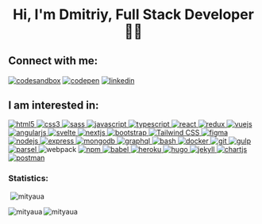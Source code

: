 <h1 align="center">Hi, I'm Dmitriy, Full Stack Developer 👨‍💻</h1>

<h2 align="left">Connect with me:</h2>
<p align="left">
<a href="https://codesandbox.io/u/mityaua" target="blank"><img align="center" src="https://img.shields.io/badge/Codesandbox-black?logo=codesandbox&style=for-the-badge" alt="codesandbox" /></a>
<a href="https://codepen.io/mityaua" target="blank"><img align="center" src="https://img.shields.io/badge/Codepen-black?logo=codepen&style=for-the-badge" alt="codepen" /></a>
<a href="https://www.linkedin.com/in/mityaua/" target="blank"><img align="center" src="https://img.shields.io/badge/Linkedin-blue?logo=linkedin&style=for-the-badge" alt="linkedin" /></a>
</p>

<h2 align="left">I am interested in:</h2>
<p align="left"> <a href="https://www.w3.org/html/" target="_blank"> <img src="https://img.shields.io/badge/HTML5-black?logo=html5&style=for-the-badge" alt="html5" title="HTML5" /> </a> <a href="https://www.w3schools.com/css/" target="_blank"> <img src="https://img.shields.io/badge/CSS3-black?logo=css3&style=for-the-badge" alt="css3" title="CSS3" /> </a> <a href="https://sass-lang.com" target="_blank"> <img src="https://img.shields.io/badge/SASS-black?logo=sass&style=for-the-badge" alt="sass" title="SASS" /> </a> <a href="https://developer.mozilla.org/en-US/docs/Web/JavaScript" target="_blank"> <img src="https://img.shields.io/badge/Javascript-black?logo=javascript&style=for-the-badge" alt="javascript" title="javascript" /> </a> <a href="https://www.typescriptlang.org/" target="_blank"> <img src="https://img.shields.io/badge/Typescript-black?logo=typescript&style=for-the-badge" alt="typescript" title="TypeScript" /> </a> <a href="https://reactjs.org/" target="_blank"> <img src="https://img.shields.io/badge/React-black?logo=react&style=for-the-badge" alt="react" title="react" /> </a> <a href="https://redux.js.org" target="_blank"> <img src="https://img.shields.io/badge/Redux-black?logo=redux&style=for-the-badge" alt="redux" title="redux" /> </a> <a href="https://vuejs.org/" target="_blank"> <img src="https://img.shields.io/badge/vue.js-black?logo=vue&style=for-the-badge" alt="vuejs" title="Vue.js" /> </a> <a href="https://angular.io" target="_blank"> <img src="https://img.shields.io/badge/Angular-black?logo=angular&style=for-the-badge" alt="angularjs" title="Angular" /> </a> <a href="https://svelte.dev" target="_blank"> <img src="https://img.shields.io/badge/Svelte-black?logo=svelte&style=for-the-badge" alt="svelte" title="Svelte" /> </a> <a href="https://nextjs.org/" target="_blank"> <img src="https://img.shields.io/badge/Next.js-black?logo=nextjs&style=for-the-badge" alt="nextjs" title="Next.js" /> </a> <a href="https://getbootstrap.com" target="_blank"> <img src="https://img.shields.io/badge/Bootstrap-black?logo=bootstrap&style=for-the-badge" alt="bootstrap" title="Bootstrap" /> </a> <a href="https://tailwindcss.com/" target="_blank"> <img src="https://img.shields.io/badge/Tailwindcss-black?logo=tailwindcss&style=for-the-badge" alt="Tailwind CSS" title="Tailwind CSS" /> </a> <a href="https://www.figma.com/" target="_blank"> <img src="https://img.shields.io/badge/Figma-black?logo=figma&style=for-the-badge" alt="figma" title="Figma" /> </a> <a href="https://nodejs.org" target="_blank"> <img src="https://img.shields.io/badge/Node.js-black?logo=nodejs&style=for-the-badge" alt="nodejs" title="Node.js" /> </a> <a href="https://expressjs.com" target="_blank"> <img src="https://img.shields.io/badge/Express-black?logo=express&style=for-the-badge" alt="express" title="Express" /> </a> <a href="https://www.mongodb.com/" target="_blank"> <img src="https://img.shields.io/badge/Mongodb-black?logo=mongodb&style=for-the-badge" alt="mongodb" title="MongoDB" /> </a> <a href="https://graphql.org" target="_blank"> <img src="https://img.shields.io/badge/Graphql-black?logo=graphql&style=for-the-badge" alt="graphql" title="GraphQL" /> </a> <a href="https://www.gnu.org/software/bash/" target="_blank"> <img src="https://img.shields.io/badge/Bash-black?logo=bash&style=for-the-badge" alt="bash" title="Bash" /> </a> <a href="https://www.docker.com/" target="_blank"> <img src="https://img.shields.io/badge/Docker-black?logo=docker&style=for-the-badge" alt="docker" title="Docker" /> </a> <a href="https://git-scm.com/" target="_blank"> <img src="https://img.shields.io/badge/Git-black?logo=git&style=for-the-badge" alt="git" title="Git" /> </a> <a href="https://gulpjs.com" target="_blank"> <img src="https://img.shields.io/badge/Gulp-black?logo=gulp&style=for-the-badge" alt="gulp" title="gulp" /> </a> <a href="https://parceljs.org/" target="_blank"> <img src="https://img.shields.io/badge/Parcel-black?logo=parcel&style=for-the-badge" alt="parsel" title="Parsel" /> <a \ref="https://webpack.js.org" target="_blank"> <img src="https://img.shields.io/badge/Webpack-black?logo=webpack&style=for-the-badge" alt="webpack" title="Webpack" /> </a> <a href="https://www.npmjs.com/" target="_blank"> <img src="https://img.shields.io/badge/Npm-black?logo=npm&style=for-the-badge" alt="npm" title="NPM" /> </a> <a href="https://babeljs.io/" target="_blank"> <img src="https://img.shields.io/badge/Babel-black?logo=babel&style=for-the-badge" alt="babel" title="Babel" /> </a> <a href="https://heroku.com" target="_blank"> <img src="https://img.shields.io/badge/Heroku-black?logo=heroku&style=for-the-badge" alt="heroku" title="Heroku" /> </a> <a href="https://gohugo.io/" target="_blank"> <img src="https://img.shields.io/badge/Hugo-black?logo=hugo&style=for-the-badge" alt="hugo" title="Hugo" /> </a> <a href="https://jekyllrb.com/" target="_blank"> <img src="https://img.shields.io/badge/Jekyll-black?logo=jekyll&style=for-the-badge" alt="jekyll" title="Jekyll" /> </a> <a href="https://www.chartjs.org" target="_blank"> <img src="https://img.shields.io/badge/Chart.js-black?logo=chartjs&style=for-the-badge" alt="chartjs" title="Chart.js" /> </a> <a href="https://postman.com" target="_blank"> <img src="https://img.shields.io/badge/Postman.js-black?logo=postman&style=for-the-badge" alt="postman" title="Postman" /> </a> </p>

<h3 align="left">Statistics:</h3>

<p>&nbsp;<img align="center" src="https://github-readme-stats.vercel.app/api?username=mityaua&show_icons=true&locale=en&theme=gotham" alt="mityaua" /></p>

<p><img align="left" src="https://github-readme-stats.vercel.app/api/top-langs?username=mityaua&show_icons=true&locale=en&layout=compact&langs_count=6&theme=gotham" alt="mityaua" /></p>


<p align="left"> <img src="https://komarev.com/ghpvc/?username=mityaua&label=Profile%20views&color=0e75b6&style=flat" alt="mityaua" /> </p>
